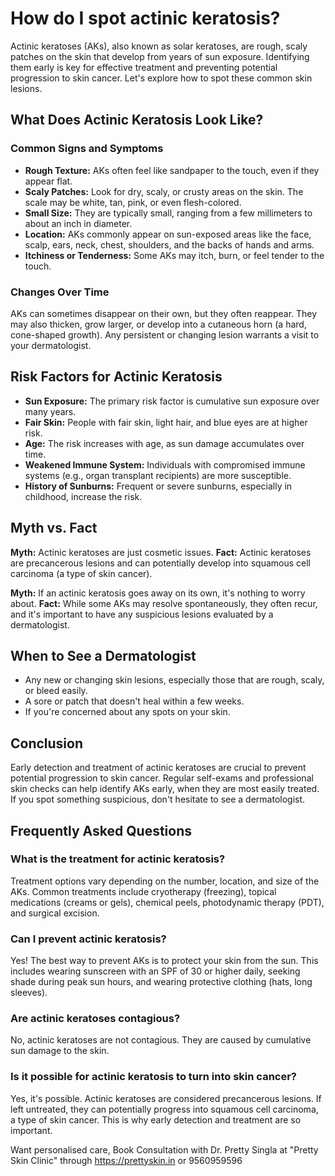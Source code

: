 # How do I spot actinic keratosis?

Actinic keratoses (AKs), also known as solar keratoses, are rough, scaly patches on the skin that develop from years of sun exposure. Identifying them early is key for effective treatment and preventing potential progression to skin cancer. Let's explore how to spot these common skin lesions.

## What Does Actinic Keratosis Look Like?

### Common Signs and Symptoms

*   **Rough Texture:** AKs often feel like sandpaper to the touch, even if they appear flat.
*   **Scaly Patches:** Look for dry, scaly, or crusty areas on the skin. The scale may be white, tan, pink, or even flesh-colored.
*   **Small Size:** They are typically small, ranging from a few millimeters to about an inch in diameter.
*   **Location:** AKs commonly appear on sun-exposed areas like the face, scalp, ears, neck, chest, shoulders, and the backs of hands and arms.
*   **Itchiness or Tenderness:** Some AKs may itch, burn, or feel tender to the touch.

### Changes Over Time

AKs can sometimes disappear on their own, but they often reappear. They may also thicken, grow larger, or develop into a cutaneous horn (a hard, cone-shaped growth). Any persistent or changing lesion warrants a visit to your dermatologist.

## Risk Factors for Actinic Keratosis

*   **Sun Exposure:** The primary risk factor is cumulative sun exposure over many years.
*   **Fair Skin:** People with fair skin, light hair, and blue eyes are at higher risk.
*   **Age:** The risk increases with age, as sun damage accumulates over time.
*   **Weakened Immune System:** Individuals with compromised immune systems (e.g., organ transplant recipients) are more susceptible.
*   **History of Sunburns:** Frequent or severe sunburns, especially in childhood, increase the risk.

## Myth vs. Fact

**Myth:** Actinic keratoses are just cosmetic issues.
**Fact:** Actinic keratoses are precancerous lesions and can potentially develop into squamous cell carcinoma (a type of skin cancer).

**Myth:** If an actinic keratosis goes away on its own, it's nothing to worry about.
**Fact:** While some AKs may resolve spontaneously, they often recur, and it's important to have any suspicious lesions evaluated by a dermatologist.

## When to See a Dermatologist

*   Any new or changing skin lesions, especially those that are rough, scaly, or bleed easily.
*   A sore or patch that doesn't heal within a few weeks.
*   If you're concerned about any spots on your skin.

## Conclusion

Early detection and treatment of actinic keratoses are crucial to prevent potential progression to skin cancer. Regular self-exams and professional skin checks can help identify AKs early, when they are most easily treated. If you spot something suspicious, don't hesitate to see a dermatologist.

## Frequently Asked Questions

### What is the treatment for actinic keratosis?

Treatment options vary depending on the number, location, and size of the AKs. Common treatments include cryotherapy (freezing), topical medications (creams or gels), chemical peels, photodynamic therapy (PDT), and surgical excision.

### Can I prevent actinic keratosis?

Yes! The best way to prevent AKs is to protect your skin from the sun. This includes wearing sunscreen with an SPF of 30 or higher daily, seeking shade during peak sun hours, and wearing protective clothing (hats, long sleeves).

### Are actinic keratoses contagious?

No, actinic keratoses are not contagious. They are caused by cumulative sun damage to the skin.

### Is it possible for actinic keratosis to turn into skin cancer?
Yes, it's possible. Actinic keratoses are considered precancerous lesions. If left untreated, they can potentially progress into squamous cell carcinoma, a type of skin cancer. This is why early detection and treatment are so important.

Want personalised care, Book Consultation with Dr. Pretty Singla at "Pretty Skin Clinic" through https://prettyskin.in or 9560959596
